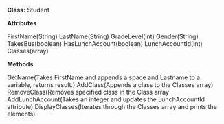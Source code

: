 **Class:** Student

**Attributes**

FirstName(String)
LastName(String)
GradeLevel(int)
Gender(String)
TakesBus(boolean)
HasLunchAccount(boolean)
LunchAccountId(int)
Classes(array)

**Methods**

GetName(Takes FirstName and appends a space and Lastname to a variable, returns result.)
AddClass(Appends a class to the Classes array)
RemoveClass(Removes specified class in the Class array
AddLunchAccount(Takes an integer and updates the LunchAccountId attribute)
DisplayClasses(Iterates through the Classes array and prints the elements)
